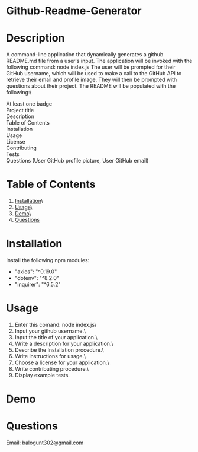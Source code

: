 # Github-Readme-Generator
# Description
A command-line application that dynamically generates a github README.md file from a user's input. The application will be invoked with the following command:
node index.js
The user will be prompted for their GitHub username, which will be used to make a call to the GitHub API to retrieve their email and profile image. They will then be prompted with questions about their project.
The README will be populated with the following:\

At least one badge\
Project title\
Description\
Table of Contents\
Installation\
Usage\
License\
Contributing\
Tests\
Questions (User GitHub profile picture, User GitHub email)

# Table of Contents
1. [Installation](#Installation)\
2. [Usage](#Usage)\
3. [Demo](#Demo)\
4. [Questions](#Questions)



# Installation
Install the following npm modules:

- "axios": "^0.19.0"
- "dotenv": "^8.2.0"
- "inquirer": "^6.5.2"

# Usage
1. Enter this comand: node index.js\
2. Input your github username.\
3. Input the title of your application.\
4. Write a description for your application.\
5. Describe the Installation procedure.\
6. Write instructions for usage.\
7. Choose a license for your application.\
8. Write contributing procedure.\
9. Display example tests.

# Demo

# Questions
Email: balogunt302@gmail.com